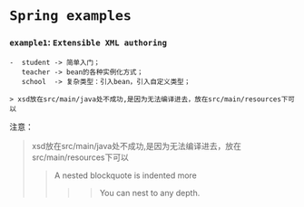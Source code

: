 
# **`Spring examples`** #

### `example1`: `Extensible XML authoring` ###
      
    -  student -> 简单入门； 
       teacher -> bean的各种实例化方式； 
       school  -> 复杂类型：引入bean，引入自定义类型；
       
    > xsd放在src/main/java处不成功,是因为无法编译进去，放在src/main/resources下可以
        
注意：
> xsd放在src/main/java处不成功,是因为无法编译进去，放在src/main/resources下可以
>> A nested blockquote is indented more
>>>> You can nest to any depth.